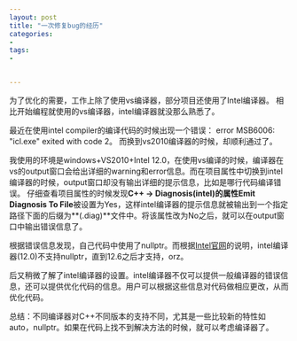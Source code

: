 ```yaml
---
layout: post
title: "一次修复bug的经历"
categories:
- 
tags:
- 


---
```

为了优化的需要，工作上除了使用vs编译器，部分项目还使用了Intel编译器。
相比开始编程就使用的vs编译器，intel编译器就没那么熟悉了。

最近在使用intel compiler的编译代码的时候出现一个错误： error MSB6006: "icl.exe" exited with code 2。
而换到vs2010编译器的时候，却顺利通过了。

我使用的环境是windows+VS2010+Intel 12.0，在使用vs编译的时候，编译器在vs的output窗口会给出详细的warning和error信息。而在项目属性中切换到intel编译器的时候，output窗口却没有输出详细的提示信息，比如是哪行代码编译错误。
仔细查看项目属性的时候发现**C++ -> Diagnosis(intel)**的属性**Emit Diagnosis To File**被设置为Yes，这样intel编译器的提示信息就被输出到一个指定路径下面的后缀为**(.diag)**文件中。将该属性改为No之后，就可以在output窗口中输出错误信息了。

根据错误信息发现，自己代码中使用了nullptr。而根据[Intel官网](http://software.intel.com/en-us/articles/c0x-features-supported-by-intel-c-compiler)的说明，intel编译器(12.0)不支持nullptr，直到12.6之后才支持，orz。

后又稍微了解了intel编译器的设置。intel编译器不仅可以提供一般编译器的错误信息，还可以提供优化代码的信息。用户可以根据这些信息对代码做相应更改，从而优化代码。

总结：不同编译器对C++不同版本的支持不同，尤其是一些比较新的特性如auto，nullptr。如果在代码上找不到解决方法的时候，就可以考虑编译器了。


